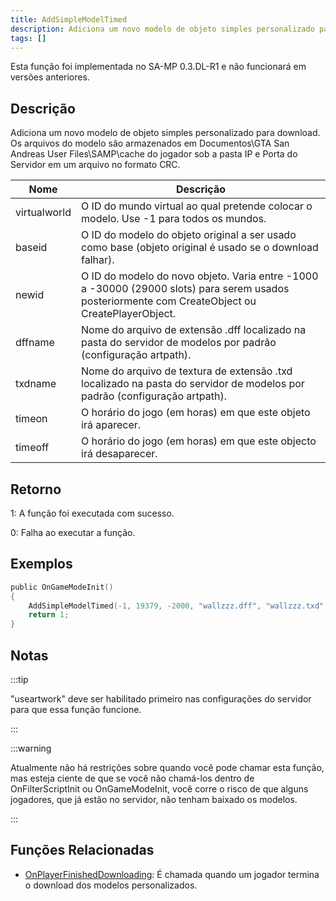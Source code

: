 ```yaml
---
title: AddSimpleModelTimed
description: Adiciona um novo modelo de objeto simples personalizado para download.  
tags: []
---
```


Esta função foi implementada no SA-MP 0.3.DL-R1 e não funcionará em versões anteriores.

## Descrição

Adiciona um novo modelo de objeto simples personalizado para download. Os arquivos do modelo são armazenados em Documentos\GTA San Andreas User Files\SAMP\cache do jogador sob a pasta IP e Porta do Servidor em um arquivo no formato CRC.

| Nome         | Descrição                                                                                                                						  |
| ------------ | ------------------------------------------------------------------------------------------------------------------------------------------------ |
| virtualworld | O ID do mundo virtual ao qual pretende colocar o modelo. Use -1 para todos os mundos.                                              			  |
| baseid       | O ID do modelo do objeto original a ser usado como base (objeto original é usado se o download falhar).  										  |
| newid        | O ID do modelo do novo objeto. Varia entre -1000 a -30000 (29000 slots) para serem usados posteriormente com CreateObject ou CreatePlayerObject. |
| dffname      | Nome do arquivo de extensão .dff localizado na pasta do servidor de modelos por padrão (configuração artpath).             					  |
| txdname      | Nome do arquivo de textura de extensão .txd localizado na pasta do servidor de modelos por padrão (configuração artpath).  					  |
| timeon       | O horário do jogo (em horas) em que este objeto irá aparecer. 																					  |
| timeoff      | O horário do jogo (em horas) em que este objecto irá desaparecer.                                                             					  |

## Retorno

1: A função foi executada com sucesso. 

0: Falha ao executar a função.

## Exemplos

```c
public OnGameModeInit()
{
    AddSimpleModelTimed(-1, 19379, -2000, "wallzzz.dff", "wallzzz.txd", 9, 18); // Esta parede só renderiza das 9h às 18h
    return 1;
}
```

## Notas

:::tip

"useartwork" deve ser habilitado primeiro nas configurações do servidor para que essa função funcione.

:::

:::warning

Atualmente não há restrições sobre quando você pode chamar esta função, mas esteja ciente de que se você não chamá-los dentro de OnFilterScriptInit ou OnGameModeInit, você corre o risco de que alguns jogadores, que já estão no servidor, não tenham baixado os modelos.

:::

## Funções Relacionadas

- [OnPlayerFinishedDownloading](../callbacks/OnPlayerFinishedDownloading.md): É chamada quando um jogador termina o download dos modelos personalizados.
